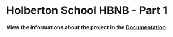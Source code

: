 # Holberton School HBNB - Part 1

#### View the informations about the project in the [Documentation](./Documentation_Compilation.md)